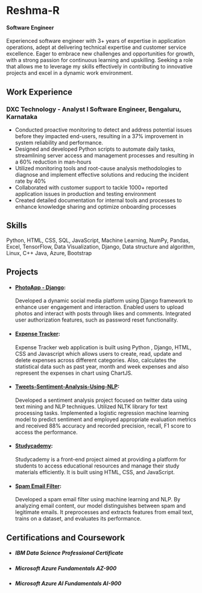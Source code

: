 # Reshma-R
#### Software Engineer
Experienced software engineer with 3+ years of expertise in application operations, adept at delivering technical expertise and customer service excellence. Eager to embrace new challenges and opportunities for growth, with a strong passion for continuous learning and upskilling. Seeking a role that allows me to leverage my skills effectively in contributing to innovative projects and excel in a dynamic work environment.

## Work Experience
### DXC Technology - Analyst I Software Engineer, Bengaluru, Karnataka
 - Conducted proactive monitoring to detect and address potential issues before they impacted end-users,
resulting in a 37% improvement in system reliability and performance.
 - Designed and developed Python scripts to automate daily tasks, streamlining server access and
management processes and resulting in a 60% reduction in man-hours
 - Utilized monitoring tools and root-cause analysis methodologies to diagnose and implement effective
solutions and reducing the incident rate by 40%
 - Collaborated with customer support to tackle 1000+ reported application issues in production and testing
environment
 - Created detailed documentation for internal tools and processes to enhance knowledge sharing and
optimize onboarding processes

## Skills
Python,  HTML, CSS, SQL, JavaScript, Machine Learning, NumPy, Pandas, Excel, TensorFlow, Data Visualization, Django, Data structure and algorithm, Linux, C++ Java, Azure, Bootstrap

## Projects
- #### [PhotoApp - Django](https://github.com/reshma-r06/Photo-App---Django):
   Developed a dynamic social media platform using Django framework to enhance user engagement and interaction. Enabled users to upload photos and interact with posts through likes and comments. Integrated user authorization features, such as password reset functionality.
  
- #### [Expense Tracker](https://github.com/reshma-r06/Expense-Tracker-):
  Expense Tracker web application is built using Python , Django, HTML, CSS and Javascript which allows users to create, read, update and delete expenses across different categories. Also, calculates the statistical data such as past year, month and week expenses and also represent the expenses in chart using ChartJS.

- #### [Tweets-Sentiment-Analysis-Using-NLP](https://github.com/reshma-r06/Tweets-Sentiment-Analysis-Using-NLP):
  Developed a sentiment analysis project focused on twitter data using text mining and NLP techniques. Utilized NLTK library for text processing tasks.
Implemented a logistic regression machine learning model to predict sentiment and employed appropriate evaluation metrics and received 88% accuracy and recorded precision, recall, F1 score to access the performance.

- #### [Studycademy](https://github.com/reshma-r06/Studycademy-Front-End-Project):
  Studycademy is a front-end project aimed at providing a platform for students to access educational resources and manage their study materials efficiently. It is built using HTML, CSS, and JavaScript.

- #### [Spam Email Filter](https://github.com/reshma-r06/Spam-Email-Filter):
  Developed a spam email filter using machine learning and NLP. By analyzing email content, our model distinguishes between spam and legitimate emails. It preprocesses and extracts features from email text, trains on a dataset, and evaluates its performance.

## Certifications and Coursework
- ##### IBM Data Science Professional Certificate
- ##### Microsoft Azure Fundamentals AZ-900
- ##### Microsoft Azure AI Fundamentals AI-900

